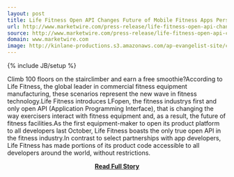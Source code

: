 ```yaml
---
layout: post
title: Life Fitness Open API Changes Future of Mobile Fitness Apps Personalized Workouts
url: http://www.marketwire.com/press-release/life-fitness-open-api-changes-future-of-mobile-fitness-apps-personalized-workouts-nyse-bc-1764205.htm
source: http://www.marketwire.com/press-release/life-fitness-open-api-changes-future-of-mobile-fitness-apps-personalized-workouts-nyse-bc-1764205.htm
domain: www.marketwire.com
image: http://kinlane-productions.s3.amazonaws.com/ap-evangelist-site/curated/screenshots/9352_api500_com.png
---
```

{% include JB/setup %}<p>Climb 100 floors on the stairclimber and earn a free smoothie?According to Life Fitness, the global leader in commercial fitness equipment manufacturing, these scenarios represent the new wave in fitness technology.Life Fitness introduces LFopen, the fitness industrys first and only open API (Application Programming Interface), that is changing the way exercisers interact with fitness equipment and, as a result, the future of fitness facilities.As the first equipment-maker to open its product platform to all developers last October, Life Fitness boasts the only true open API in the fitness industry.In contrast to select partnerships with app developers, Life Fitness has made portions of its product code accessible to all developers around the world, without restrictions.</p>
<center><p><a href="http://www.marketwire.com/press-release/life-fitness-open-api-changes-future-of-mobile-fitness-apps-personalized-workouts-nyse-bc-1764205.htm" style='padding:25px; font-sze:18px; font-weight: bold;'>Read Full Story</a></p></center>

